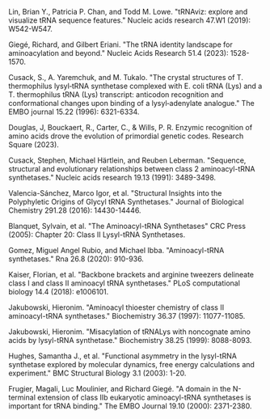 Lin, Brian Y., Patricia P. Chan, and Todd M. Lowe. "tRNAviz: explore and visualize tRNA sequence features." Nucleic acids research 47.W1 (2019): W542-W547.

Giegé, Richard, and Gilbert Eriani. "The tRNA identity landscape for aminoacylation and beyond." Nucleic Acids Research 51.4 (2023): 1528-1570.

Cusack, S., A. Yaremchuk, and M. Tukalo. "The crystal structures of T. thermophilus lysyl‐tRNA synthetase complexed with E. coli tRNA (Lys) and a T. thermophilus tRNA (Lys) transcript: anticodon recognition and conformational changes upon binding of a lysyl‐adenylate analogue." The EMBO journal 15.22 (1996): 6321-6334.

Douglas, J, Bouckaert, R., Carter, C., & Wills, P. R. Enzymic recognition of amino acids drove the evolution of primordial genetic codes. Research Square (2023).


Cusack, Stephen, Michael Härtlein, and Reuben Leberman. "Sequence, structural and evolutionary relationships between class 2 aminoacyl-tRNA synthetases." Nucleic acids research 19.13 (1991): 3489-3498.



Valencia-Sánchez, Marco Igor, et al. "Structural Insights into the Polyphyletic Origins of Glycyl tRNA Synthetases." Journal of Biological Chemistry 291.28 (2016): 14430-14446.



Blanquet, Sylvain, et al. "The Aminoacyl-tRNA Synthetases" CRC Press (2005): Chapter 20: Class II Lysyl-tRNA Synthetases.



Gomez, Miguel Angel Rubio, and Michael Ibba. "Aminoacyl-tRNA synthetases." Rna 26.8 (2020): 910-936.



Kaiser, Florian, et al. "Backbone brackets and arginine tweezers delineate class I and class II aminoacyl tRNA synthetases." PLoS computational biology 14.4 (2018): e1006101.



Jakubowski, Hieronim. "Aminoacyl thioester chemistry of class II aminoacyl-tRNA synthetases." Biochemistry 36.37 (1997): 11077-11085.



Jakubowski, Hieronim. "Misacylation of tRNALys with noncognate amino acids by lysyl-tRNA synthetase." Biochemistry 38.25 (1999): 8088-8093.



Hughes, Samantha J., et al. "Functional asymmetry in the lysyl-tRNA synthetase explored by molecular dynamics, free energy calculations and experiment." BMC Structural Biology 3.1 (2003): 1-20.




Frugier, Magali, Luc Moulinier, and Richard Giegé. "A domain in the N-terminal extension of class IIb eukaryotic aminoacyl-tRNA synthetases is important for tRNA binding." The EMBO Journal 19.10 (2000): 2371-2380.

